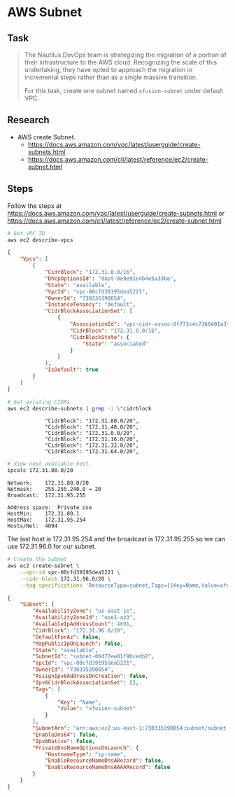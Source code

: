 # AWS Subnet

## Task

> The Nautilus DevOps team is strategizing the migration of a portion of their infrastructure to the AWS cloud. Recognizing the scale of this undertaking, they have opted to approach the migration in incremental steps rather than as a single massive transition.
>
> For this task, create one subnet named `xfusion-subnet` under default VPC.

## Research

* AWS create Subnet.
  * https://docs.aws.amazon.com/vpc/latest/userguide/create-subnets.html
  * https://docs.aws.amazon.com/cli/latest/reference/ec2/create-subnet.html

## Steps

Follow the steps at https://docs.aws.amazon.com/vpc/latest/userguide/create-subnets.html or https://docs.aws.amazon.com/cli/latest/reference/ec2/create-subnet.html

```bash
# Get VPC ID
aws ec2 describe-vpcs
```

```json
{
    "Vpcs": [
        {
            "CidrBlock": "172.31.0.0/16",
            "DhcpOptionsId": "dopt-0e9e91e4b4e5a33be",
            "State": "available",
            "VpcId": "vpc-00cfd39195dea5221",
            "OwnerId": "730335390054",
            "InstanceTenancy": "default",
            "CidrBlockAssociationSet": [
                {
                    "AssociationId": "vpc-cidr-assoc-0f773c4c7368401a3",
                    "CidrBlock": "172.31.0.0/16",
                    "CidrBlockState": {
                        "State": "associated"
                    }
                }
            ],
            "IsDefault": true
        }
    ]
}
```

```bash
# Get existing CIDRs
aws ec2 describe-subnets | grep -i \"cidrblock
```

```
            "CidrBlock": "172.31.80.0/20",
            "CidrBlock": "172.31.48.0/20",
            "CidrBlock": "172.31.0.0/20",
            "CidrBlock": "172.31.16.0/20",
            "CidrBlock": "172.31.32.0/20",
            "CidrBlock": "172.31.64.0/20",
```

```bash
# View next available host.
ipcalc 172.31.80.0/20
```

```
Network:	172.31.80.0/20
Netmask:	255.255.240.0 = 20
Broadcast:	172.31.95.255

Address space:	Private Use
HostMin:	172.31.80.1
HostMax:	172.31.95.254
Hosts/Net:	4094

```

The last host is 172.31.95.254 and the broadcast is 172.31.95.255 so we can use 172.31.96.0 for our subnet.

```bash
# Create the Subnet
aws ec2 create-subnet \
    --vpc-id vpc-00cfd39195dea5221 \
    --cidr-block 172.31.96.0/20 \
    --tag-specifications 'ResourceType=subnet,Tags=[{Key=Name,Value=xfusion-subnet}]'
```

```json
{
    "Subnet": {
        "AvailabilityZone": "us-east-1e",
        "AvailabilityZoneId": "use1-az3",
        "AvailableIpAddressCount": 4091,
        "CidrBlock": "172.31.96.0/20",
        "DefaultForAz": false,
        "MapPublicIpOnLaunch": false,
        "State": "available",
        "SubnetId": "subnet-06d77ee01f9bcedb2",
        "VpcId": "vpc-00cfd39195dea5221",
        "OwnerId": "730335390054",
        "AssignIpv6AddressOnCreation": false,
        "Ipv6CidrBlockAssociationSet": [],
        "Tags": [
            {
                "Key": "Name",
                "Value": "xfusion-subnet"
            }
        ],
        "SubnetArn": "arn:aws:ec2:us-east-1:730335390054:subnet/subnet-06d77ee01f9bcedb2",
        "EnableDns64": false,
        "Ipv6Native": false,
        "PrivateDnsNameOptionsOnLaunch": {
            "HostnameType": "ip-name",
            "EnableResourceNameDnsARecord": false,
            "EnableResourceNameDnsAAAARecord": false
        }
    }
}
```
